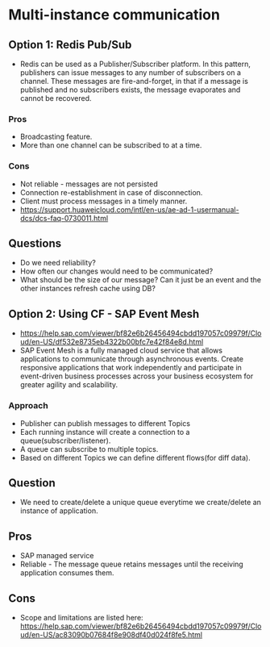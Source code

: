 # Multi-instance communication

## Option 1: Redis Pub/Sub
* Redis can be used as a Publisher/Subscriber platform. In this pattern, publishers can issue messages to any number of 
subscribers on a channel. These messages are fire-and-forget, in that if a message is published and no subscribers exists, 
the message evaporates and cannot be recovered.

### Pros
* Broadcasting feature. 
* More than one channel can be subscribed to at a time.

### Cons
* Not reliable - messages are not persisted
* Connection re-establishment in case of disconnection.
* Client must process messages in a timely manner.
* https://support.huaweicloud.com/intl/en-us/ae-ad-1-usermanual-dcs/dcs-faq-0730011.html

## Questions
* Do we need reliability?
* How often our changes would need to be communicated?
* What should be the size of our message? Can it just be an event and the other instances refresh cache using DB?

## Option 2: Using CF - SAP Event Mesh
* https://help.sap.com/viewer/bf82e6b26456494cbdd197057c09979f/Cloud/en-US/df532e8735eb4322b00bfc7e42f84e8d.html
* SAP Event Mesh is a fully managed cloud service that allows applications to communicate through asynchronous events. 
Create responsive applications that work independently and participate in event-driven business processes across your 
business ecosystem for greater agility and scalability.

### Approach
* Publisher can publish messages to different Topics
* Each running instance will create a connection to a queue(subscriber/listener). 
* A queue can subscribe to multiple topics.
* Based on different Topics we can define different flows(for diff data).

## Question
* We need to create/delete a unique queue everytime we create/delete an instance of application.

## Pros
* SAP managed service
* Reliable - The message queue retains messages until the receiving application consumes them.

## Cons
* Scope and limitations are listed here: https://help.sap.com/viewer/bf82e6b26456494cbdd197057c09979f/Cloud/en-US/ac83090b07684f8e908df40d024f8fe5.html
